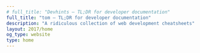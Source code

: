 ```yaml
---
# full_title: "Devhints — TL;DR for developer documentation"
full_title: "tom — TL;DR for developer documentation"
description: "A ridiculous collection of web development cheatsheets"
layout: 2017/home
og_type: website
type: home
---
```

